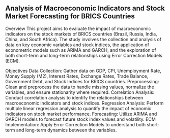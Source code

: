 ## Analysis of Macroeconomic Indicators and Stock Market Forecasting for BRICS Countries

Overview
This project aims to evaluate the impact of macroeconomic indicators on the stock markets of BRICS countries (Brazil, Russia, India, China, and South Africa). The study involves the collection and analysis of data on key economic variables and stock indices, the application of econometric models such as ARIMA and GARCH, and the exploration of both short-term and long-term relationships using Error Correction Models (ECM).

Objectives
Data Collection: Gather data on GDP, CPI, Unemployment Rate, Money Supply (M2), Interest Rates, Exchange Rates, Trade Balance, Government Debt, and Stock Indices for BRICS countries.
Preprocessing: Clean and preprocess the data to handle missing values, normalize the variables, and ensure stationarity where required.
Correlation Analysis: Conduct correlation analysis to identify the relationships between macroeconomic indicators and stock indices.
Regression Analysis: Perform multiple linear regression analysis to quantify the impact of economic indicators on stock market performance.
Forecasting: Utilize ARIMA and GARCH models to forecast future stock index values and volatility.
ECM Implementation: Apply Error Correction Models to understand both short-term and long-term dynamics between the variables.
